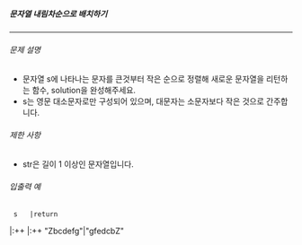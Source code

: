 ##### 문자열 내림차순으로 배치하기

***

###### 문제 설명

- 문자열 s에 나타나는 문자를 큰것부터 작은 순으로 정렬해 새로운 문자열을 리턴하는 함수, solution을 완성해주세요.
- s는 영문 대소문자로만 구성되어 있으며, 대문자는 소문자보다 작은 것으로 간주합니다.

###### 제한 사항

* str은 길이 1 이상인 문자열입니다.

###### 입출력 예
     s   |return
|:++     |:++
"Zbcdefg"|"gfedcbZ"
